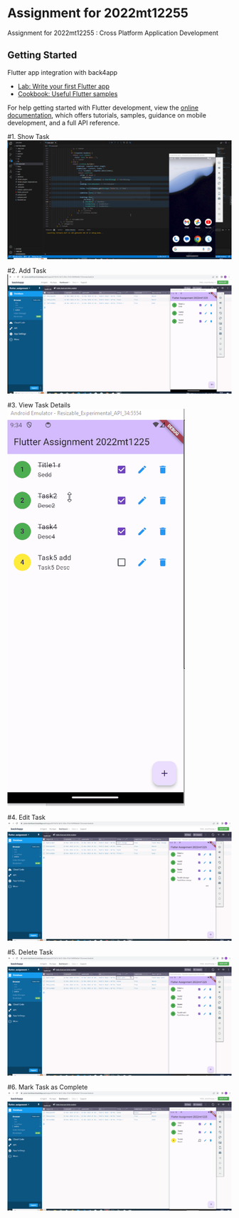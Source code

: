 # Assignment for 2022mt12255

Assignment for 2022mt12255 : Cross Platform Application Development

## Getting Started


Flutter app integration with back4app

- [Lab: Write your first Flutter app](https://docs.flutter.dev/get-started/codelab)
- [Cookbook: Useful Flutter samples](https://docs.flutter.dev/cookbook)

For help getting started with Flutter development, view the
[online documentation](https://docs.flutter.dev/), which offers tutorials,
samples, guidance on mobile development, and a full API reference.

#1.  Show Task
![](https://raw.githubusercontent.com/jigarladhava/flutter_parse/main/demogifs/1_showTask.gif)

#2.  Add Task
![](https://github.com/jigarladhava/flutter_parse/blob/main/demogifs/2_TaskAdd.gif?raw=true)

#3.  View Task Details
![](https://github.com/jigarladhava/flutter_parse/blob/main/demogifs/3_ViewTaskDetails.gif?raw=true)


#4.  Edit Task
![](https://github.com/jigarladhava/flutter_parse/blob/main/demogifs/4_TaskEdit.gif?raw=true)


#5.  Delete Task
![](https://github.com/jigarladhava/flutter_parse/blob/main/demogifs/5_DeleteTask.gif?raw=true)

#6.  Mark Task as Complete
![](https://github.com/jigarladhava/flutter_parse/blob/main/demogifs/6_MarkComplete.gif?raw=true)